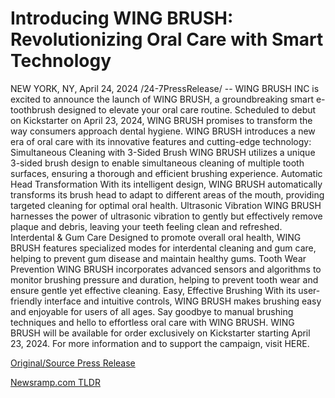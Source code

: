 # Introducing WING BRUSH: Revolutionizing Oral Care with Smart Technology

NEW YORK, NY, April 24, 2024 /24-7PressRelease/ -- WING BRUSH INC is excited to announce the launch of WING BRUSH, a groundbreaking smart e-toothbrush designed to elevate your oral care routine. Scheduled to debut on Kickstarter on April 23, 2024, WING BRUSH promises to transform the way consumers approach dental hygiene.  WING BRUSH introduces a new era of oral care with its innovative features and cutting-edge technology:  Simultaneous Cleaning with 3-Sided Brush  WING BRUSH utilizes a unique 3-sided brush design to enable simultaneous cleaning of multiple tooth surfaces, ensuring a thorough and efficient brushing experience.  Automatic Head Transformation  With its intelligent design, WING BRUSH automatically transforms its brush head to adapt to different areas of the mouth, providing targeted cleaning for optimal oral health.  Ultrasonic Vibration WING BRUSH harnesses the power of ultrasonic vibration to gently but effectively remove plaque and debris, leaving your teeth feeling clean and refreshed.  Interdental & Gum Care  Designed to promote overall oral health, WING BRUSH features specialized modes for interdental cleaning and gum care, helping to prevent gum disease and maintain healthy gums.  Tooth Wear Prevention WING BRUSH incorporates advanced sensors and algorithms to monitor brushing pressure and duration, helping to prevent tooth wear and ensure gentle yet effective cleaning.  Easy, Effective Brushing With its user-friendly interface and intuitive controls, WING BRUSH makes brushing easy and enjoyable for users of all ages. Say goodbye to manual brushing techniques and hello to effortless oral care with WING BRUSH.  WING BRUSH will be available for order exclusively on Kickstarter starting April 23, 2024. For more information and to support the campaign, visit HERE. 

[Original/Source Press Release](https://www.24-7pressrelease.com/press-release/510278/introducing-wing-brush-revolutionizing-oral-care-with-smart-technology) 

[Newsramp.com TLDR](https://newsramp.com/None) 